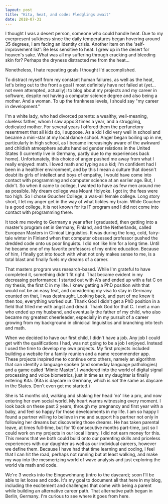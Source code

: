 ```yaml
---
layout: post
title: "Kita, heat, and code: Fledglings await"
date: 2018-07-31
---
```


I thought I was a desert person, someone who could handle heat. Due to my everpresent sulkiness since the daily temperatures began hovering around 35 degrees, I am facing an identity crisis. Another item on the 'self-improvement list': Be less sensitive to heat. I grew up in the desert for heaven's sake. What was all my suffering through cracking and bleeding skin for? Perhaps  the dryness distracted me from the heat...

Nonetheless, I hate repeating goals I thought I'd accomplished. 

To distract myself from my constant human failures, as well as the heat, let's bring out to the front a goal I most definitely have not failed at (yet... not even attempted, actually): to blog about my projects and my career in software, despite not having a computer science degree and also being a mother. And a woman. To up the frankness levels, I should say "my career in development." 

I'm a white lady, who had divorced parents: a wealthy, well-meaning, clueless father, whom I saw appx 3 times a year, and a struggling, dedicated mother. For several years I offered them the perfunctory resentment that all kids do, I suppose. As a kid I did very well in school and became a mini-star at my local dance school. Anger began boiling up in me, particularly in high school, as I became increasingly aware of the awkward and childish atmosphere adults handled gender relations in the United States (I currently live in Germany, partly due to my experiences back home). Unfortunately, this choice of anger pushed me away from what I really enjoyed: math. I loved math and typing as a kid; I'm confident had I been in a healthier environment, and by this I mean a culture that doesn't doubt its girls of intellect and boys of empathy, I would have come into contact with programming and computer science at an earlier age. But, I didn't. So when it came to college, I wanted to have as few men around me as possible. My dream college was Mount Holyoke. I got in; the fees were too high. So I chose Goucher College, a was-all female college. Long story short, I let my anger get in the way of what tickles my brain. While Goucher is a good college, it is not known for its IT program and I did not come into contact with programming there. 

It took me moving to Germany a year after I graduated, then getting into a master's program set in Germany, Finland, and the Netherlands, called European Masters in Clinical Linguistics. It was during the long, cold, fairy-tale winter in Finland when that computer obsessed professor pushed the dredded code onto us poor linguists. I did not like him for a long time. Until he became one of my favorite professors of my entire education. Because of him, I finally got into touch with what not only makes sense to me, is a total blast and finally fuels my dreams of a career. 

That masters program was research-based. While I'm grateful to have completed it, something didn't fit right. That became evident in my decreasing performance: I started out with A's and ended up with a fat C on my thesis, the first C in my life. I knew getting a PhD position with that would not be an easy feat, and considering my visa to stay in Germany counted on that, I was destraught. Looking back, and part of me knew it then too, everything worked out. Thank God I didn't get a PhD position in a field that filled me with angst and dread. Thank God for that C. I met a man who ended up my husband, and eventually the father of my child, who also became my greatest cheerleader, especially in my pursuit of a career growing from my background in clinicical linguistics and branching into tech and math. 

When we decided to have our first child, I didn't have a job. Any job I could get with the qualifications I had, was not going to be a job I enjoyed. Instead I used the time to develop my own projects. My first projects included building a website for a family reunion and a name recommender app. These projects inspired me to continue onto others, namely an algorithm that can identify a language spoken (and someday language pathologies) and a game called 'Mimic Master'. I wandered into the world of digital signal processing and voice biometrics, just in time as my daughter is finally entering Kita. (Kita is daycare in Germany, which is *not* the same as daycare in the States. Don't even get me started.) 

She is 14 months old, walking and shaking her head 'no' like a pro, and now entering her own social world. My heart warms witnessing every moment. I look back on these past 2 years, through my pregnancy and first year with a baby, and feel so happy for those developments in my life. I am so happy I found a partner willing to believe in me and support his partner not only in following her dreams but discovering those dreams. He has taken parental leave, at times full-time, but for 10 consecutive months part-time, just so I could work on my projects in our local library. I did not earn money for this. This means that we both could build onto our parenting skills and priceless experiences with our daughter as well as our individual careers, however we define them. Because I have had that time learning and coding, I feel that I can hit the road, perhaps not running but at least walking, and make my way into the mesmerizing world of wave analysis and just exploring the world via math and code.

We're 3 weeks into the Eingewohnung (intro to the daycare); soon I'll be able to let loose and code. It's my goal to document all that here in my blog, including the excitement and challenges that come with being a parent while building an alternative career path. That alternative path began in Berlin, Germany. I'm curious to see where it goes from here. 
